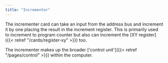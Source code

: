 ```yaml
---
title: "Incrementer"
---
```


The incrementer card can take an input from the address bus and increment it by one placing
the result in the increment register. This is primarily used to increment to program counter
but also can increment the [XY register]({{< relref "/cards/register-xy" >}}) too. 

The incrementer makes up the broader 
['control unit']({{< relref "/pages/control" >}}) within the computer.
